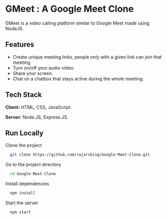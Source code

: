 # GMeet : A Google Meet Clone

GMeet is a video calling platform similar to Google Meet made using NodeJS.


## Features

- Create unique meeting links, people only with a given link can join that meeting.
- Turn on/off your audio video.
- Share your screen.
- Chat on a chatbox that stays active during the whole meeting.
  
## Tech Stack

**Client:** HTML, CSS, JavaScript. 

**Server:** Node.JS, Express.JS.


## Run Locally

Clone the project

```bash
  git clone https://github.com/rajarshisg/Google-Meet-Clone.git
```

Go to the project directory

```bash
  cd Google-Meet-Clone
```

Install dependencies

```bash
  npm install
```

Start the server

```bash
  npm start
```

  

    

  
